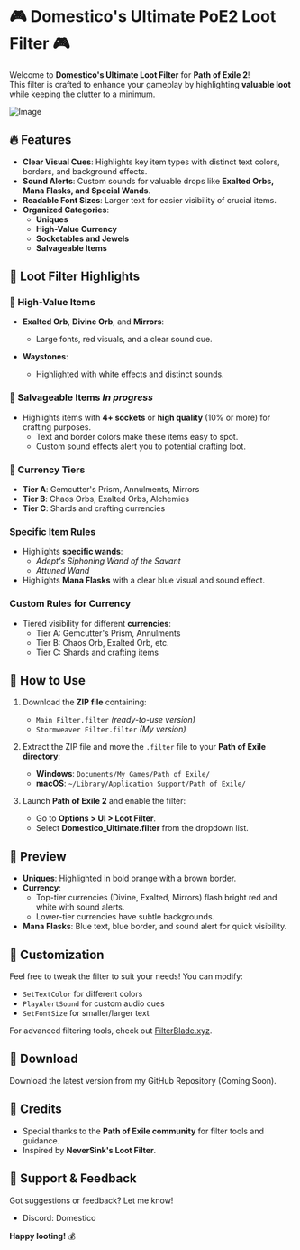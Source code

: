 # 🎮 Domestico's Ultimate PoE2 Loot Filter 🎮

Welcome to **Domestico's Ultimate Loot Filter** for **Path of Exile 2**!  
This filter is crafted to enhance your gameplay by highlighting **valuable loot** while keeping the clutter to a minimum.

![Image](https://imgur.com/w42bgeF.png)

## 🔥 Features

- **Clear Visual Cues**: Highlights key item types with distinct text colors, borders, and background effects.
- **Sound Alerts**: Custom sounds for valuable drops like **Exalted Orbs, Mana Flasks, and Special Wands**.
- **Readable Font Sizes**: Larger text for easier visibility of crucial items.
- **Organized Categories**:
  - **Uniques**
  - **High-Value Currency**
  - **Socketables and Jewels**
  - **Salvageable Items**

## 📜 Loot Filter Highlights

### 🔹 High-Value Items

- **Exalted Orb**, **Divine Orb**, and **Mirrors**:
  - Large fonts, red visuals, and a clear sound cue.
- **Waystones**:

  - Highlighted with white effects and distinct sounds.

### 🔹 Salvageable Items _In progress_

- Highlights items with **4+ sockets** or **high quality** (10% or more) for crafting purposes.
  - Text and border colors make these items easy to spot.
  - Custom sound effects alert you to potential crafting loot.

### 🔹 Currency Tiers

- **Tier A**: Gemcutter's Prism, Annulments, Mirrors
- **Tier B**: Chaos Orbs, Exalted Orbs, Alchemies
- **Tier C**: Shards and crafting currencies

### Specific Item Rules

- Highlights **specific wands**:
  - _Adept's Siphoning Wand of the Savant_
  - _Attuned Wand_
- Highlights **Mana Flasks** with a clear blue visual and sound effect.

### Custom Rules for Currency

- Tiered visibility for different **currencies**:
  - Tier A: Gemcutter's Prism, Annulments
  - Tier B: Chaos Orb, Exalted Orb, etc.
  - Tier C: Shards and crafting items

## 🚀 How to Use

1. Download the **ZIP file** containing:

   - `Main Filter.filter` _(ready-to-use version)_
   - `Stormweaver Filter.filter` _(My version)_

2. Extract the ZIP file and move the `.filter` file to your **Path of Exile directory**:

   - **Windows**: `Documents/My Games/Path of Exile/`
   - **macOS**: `~/Library/Application Support/Path of Exile/`

3. Launch **Path of Exile 2** and enable the filter:
   - Go to **Options > UI > Loot Filter**.
   - Select **Domestico_Ultimate.filter** from the dropdown list.

## 🎨 Preview

- **Uniques**: Highlighted in bold orange with a brown border.
- **Currency**:
  - Top-tier currencies (Divine, Exalted, Mirrors) flash bright red and white with sound alerts.
  - Lower-tier currencies have subtle backgrounds.
- **Mana Flasks**: Blue text, blue border, and sound alert for quick visibility.

## 🔧 Customization

Feel free to tweak the filter to suit your needs!
You can modify:

- `SetTextColor` for different colors
- `PlayAlertSound` for custom audio cues
- `SetFontSize` for smaller/larger text

For advanced filtering tools, check out [FilterBlade.xyz](https://www.filterblade.xyz).

## 💾 Download

Download the latest version from my GitHub Repository (Coming Soon).

## 🤝 Credits

- Special thanks to the **Path of Exile community** for filter tools and guidance.
- Inspired by **NeverSink's Loot Filter**.

## 📢 Support & Feedback

Got suggestions or feedback? Let me know!

- Discord: Domestico

**Happy looting!** 💰
